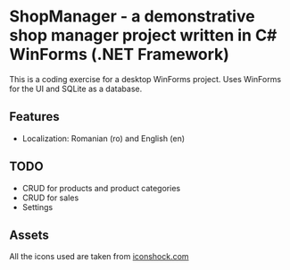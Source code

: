 # ShopManager - a demonstrative shop manager project written in C# WinForms (.NET Framework)

This is a coding exercise for a desktop WinForms project. Uses WinForms for the UI and SQLite as a database.

## Features

- Localization: Romanian (ro) and English (en)

## TODO

- CRUD for products and product categories
- CRUD for sales
- Settings

## Assets

All the icons used are taken from [iconshock.com](www.iconshock.com)